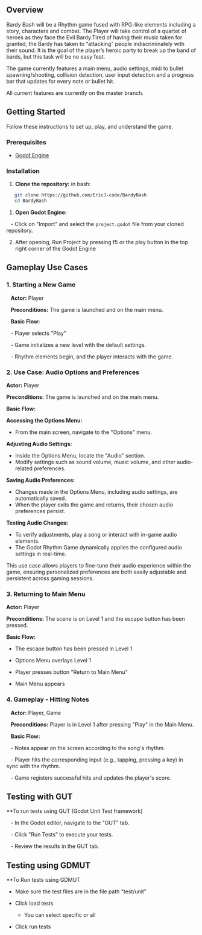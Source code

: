 
## Overview

Bardy Bash will be a Rhythm game fused with RPG-like elements including a story, characters and combat. The Player will take control of a quartet of heroes as they face the Evil Bardy.Tired of having their music taken for granted, the Bardy has taken to “attacking” people indiscriminately with their sound. It is the goal of the player’s heroic party to break up the band of bards, but this task will be no easy feat.

The game currently features a main menu, audio settings, midi to bullet spawning/shooting, collision detection, user input detection and a progress bar that updates for every note or bullet hit. 

All current features are currently on the master branch. 

## Getting Started

Follow these instructions to set up, play, and understand the game.

### Prerequisites

- [Godot Engine](https://godotengine.org/download)

### Installation

1. **Clone the repository:**
   in bash: 
```bash
   git clone https://github.com/EricJ-code/BardyBash
   cd BardyBash
```


1. **Open Godot Engine:**

   - Click on "Import" and select the `project.godot` file from your cloned repository.

2. After opening, Run Project by pressing f5 or the play button in the top right corner of the Godot Engine 

## Gameplay Use Cases 

  

### 1. Starting a New Game


   **Actor:** Player

   **Preconditions:** The game is launched and on the main menu.

   **Basic Flow:**

   - Player selects "Play"

   - Game initializes a new level with the default settings.

   - Rhythm elements begin, and the player interacts with the game.

### 2. Use Case: Audio Options and Preferences

 **Actor:** Player

 **Preconditions:**  The game is launched and on the main menu.
 
 **Basic Flow:**

   **Accessing the Options Menu:**
   - From the main screen, navigate to the "Options" menu.

   **Adjusting Audio Settings:**
   - Inside the Options Menu, locate the "Audio" section.
   - Modify settings such as sound volume, music volume, and other audio-related preferences.

   **Saving Audio Preferences:**
   - Changes made in the Options Menu, including audio settings, are automatically saved.
   - When the player exits the game and returns, their chosen audio preferences persist.

   **Testing Audio Changes:**
   - To verify adjustments, play a song or interact with in-game audio elements.
   - The Godot Rhythm Game dynamically applies the configured audio settings in real-time.



This use case allows players to fine-tune their audio experience within the game, ensuring personalized preferences are both easily adjustable and persistent across gaming sessions.

### 3. Returning to Main Menu

 **Actor:** Player
 
 **Preconditions:** The scene is on Level 1 and the escape button has been pressed. 
 
 **Basic Flow:** 
 
   - The escape button has been pressed in Level 1

   - Options Menu overlays Level 1 

   - Player presses button "Return to Main Menu"

   - Main Menu appears
  

### 4. Gameplay - Hitting Notes

  

   **Actor:** Player, Game

   **Preconditions:** Player is in Level 1 after pressing "Play" in the Main Menu.

   **Basic Flow:**

   - Notes appear on the screen according to the song's rhythm.

   - Player hits the corresponding input (e.g., tapping, pressing a key) in sync with the rhythm.

   - Game registers successful hits and updates the player's score.

## Testing with GUT

  

**To run tests using GUT (Godot Unit Test framework) 

  

   - In the Godot editor, navigate to the "GUT" tab.

   - Click "Run Tests" to execute your tests.

   - Review the results in the GUT tab.

## Testing using GDMUT

**To Run tests using GDMUT 

- Make sure the test files are in the file path "test/unit"

- Click load tests

	- You can select specific or all

- Click run tests
